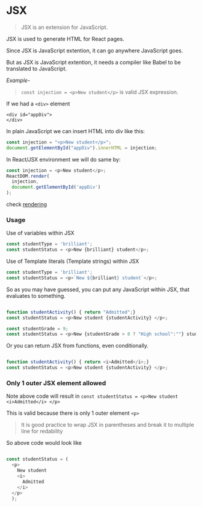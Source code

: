 # JSX

> JSX is an extension for JavaScript.

JSX is used to generate HTML for React pages.

Since JSX is JavaScript extention, it can go anywhere JavaScript goes.

But as JSX is JavaScript extention, it needs a compiler like Babel to be translated to JavaScript.

*Example-*

> `const injection = <p>New student</p>` is valid JSX expression.

If we had a `<div>` element
```
<div id="appDiv">
</div>
```

In plain JavaScript we can insert HTML into div like this:

```javascript
const injection = "<p>New student</p>";
document.getElementById("appDiv").innerHTML = injection;
```
In React/JSX environment we will do same by:



```javascript
const injection = <p>New student</p>;
ReactDOM.render(
  injection,
  document.getElementById('appDiv')
);
```
check [rendering](./rendering.md)

### Usage

Use of variables within JSX

```javascript
const studentType = 'brilliant';
const studentStatus = <p>New {brilliant} student</p>;
```

Use of Template literals (Template strings) within JSX

```javascript
const studentType = 'brilliant';
const studentStatus = <p>`New ${brilliant} student`</p>;
```

So as you may have guessed, you can put any JavaScript within JSX, that evaluates to something.

```javascript

function studentActivity() { return "Admitted";}
const studentStatus = <p>New student {studentActivity} </p>;

const studentGrade = 9;
const studentStatus = <p>New {studentGrade > 8 ? "High school":""} student  </p>;
```

Or you can return JSX from functions, even conditionally.

```javascript

function studentActivity() { return <i>Admitted</i>;}
const studentStatus = <p>New student {studentActivity} </p>;

```

### Only 1 outer JSX element allowed

Note above code will result in `const studentStatus = <p>New student <i>Admitted</i> </p>`

This is valid because there is only 1 outer element `<p>`

> It is good practice to wrap JSX in parentheses and break it to multiple line for redability


So above code would look like 

```javascript

const studentStatus = (
  <p>
    New student
    <i>
      Admitted
    </i>
  </p>
  );

```



